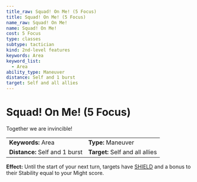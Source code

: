 ```yaml
---
title_raw: Squad! On Me! (5 Focus)
title: Squad! On Me! (5 Focus)
name_raw: Squad! On Me!
name: Squad! On Me!
cost: 5 Focus
type: classes
subtype: tactician
kind: 2nd-level features
keywords: Area
keyword_list:
  - Area
ability_type: Maneuver
distance: Self and 1 burst
target: Self and all allies
---
```


# Squad! On Me! (5 Focus)

Together we are invincible!

|                                |                                 |
| :----------------------------- | :------------------------------ |
| **Keywords:** Area             | **Type:** Maneuver              |
| **Distance:** Self and 1 burst | **Target:** Self and all allies |

**Effect:** Until the start of your next turn, targets have [SHIELD](#shield) and a bonus to their Stability equal to your Might score.
